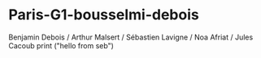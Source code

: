 # Paris-G1-bousselmi-debois

Benjamin Debois / Arthur Malsert / Sébastien Lavigne / Noa Afriat / Jules Cacoub 
print ("hello from seb")
